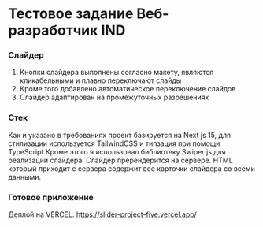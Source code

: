 # Тестовое задание Веб-разработчик IND
### Слайдер
1. Кнопки слайдера выполнены согласно макету, являются кликабельными и плавно переключают слайды
2. Кроме того добавлено автоматическое переключение слайдов
3. Слайдер адаптирован на промежуточных разрешениях

### Стек
Как и указано в требованиях проект базируется на Next js 15, для стилизации используется TailwindCSS и типзация при помощи TypeScript
Кроме этого я использовал библиотеку Swiper js для реализации слайдера. Слайдер пререндерится на сервере. HTML который приходит с сервера содержит все карточки слайдера со всеми данными.

### Готовое приложение
Деплой на VERCEL: https://slider-project-five.vercel.app/
